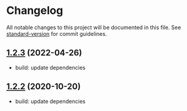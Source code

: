 # Changelog

All notable changes to this project will be documented in this file. See [standard-version](https://github.com/conventional-changelog/standard-version) for commit guidelines.

## [1.2.3](https://github.com/eisverticker/mw-category/compare/v1.2.2...v1.2.3) (2022-04-26)

* build: update dependencies

## [1.2.2](https://github.com/eisverticker/mw-category/compare/v1.2.1...v1.2.2) (2020-10-20)

* build: update dependencies
